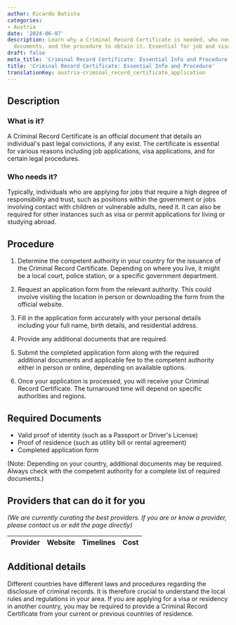 ```yaml
---
author: Ricardo Batista
categories:
- Austria
date: '2024-06-07'
description: Learn why a Criminal Record Certificate is needed, who needs it, required
  documents, and the procedure to obtain it. Essential for job and visa applications.
draft: false
meta_title: 'Criminal Record Certificate: Essential Info and Procedure'
title: 'Criminal Record Certificate: Essential Info and Procedure'
translationKey: austria-criminal_record_certificate_application
---
```



## Description
### What is it?
A Criminal Record Certificate is an official document that details an individual's past legal convictions, if any exist. The certificate is essential for various reasons including job applications, visa applications, and for certain legal procedures.

### Who needs it?
Typically, individuals who are applying for jobs that require a high degree of responsibility and trust, such as positions within the government or jobs involving contact with children or vulnerable adults, need it. It can also be required for other instances such as visa or permit applications for living or studying abroad.

## Procedure
1. Determine the competent authority in your country for the issuance of the Criminal Record Certificate. Depending on where you live, it might be a local court, police station, or a specific government department.

2. Request an application form from the relevant authority. This could involve visiting the location in person or downloading the form from the official website.

3. Fill in the application form accurately with your personal details including your full name, birth details, and residential address.

4. Provide any additional documents that are required.

5. Submit the completed application form along with the required additional documents and applicable fee to the competent authority either in person or online, depending on available options.

6. Once your application is processed, you will receive your Criminal Record Certificate. The turnaround time will depend on specific authorities and regions.

## Required Documents
- Valid proof of identity (such as a Passport or Driver's License)
- Proof of residence (such as utility bill or rental agreement)
- Completed application form

(Note: Depending on your country, additional documents may be required. Always check with the competent authority for a complete list of required documents.)

## Providers that can do it for you

_(We are currently curating the best providers. If you are or know a provider, please contact us or edit the page directly)_

| Provider        |     Website     |     Timelines    |       Cost      |
| --------------- | --------------- |  :-------------: | :-------------: |

## Additional details
Different countries have different laws and procedures regarding the disclosure of criminal records. It is therefore crucial to understand the local rules and regulations in your area. If you are applying for a visa or residency in another country, you may be required to provide a Criminal Record Certificate from your current or previous countries of residence.